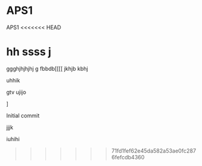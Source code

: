 # APS1
 APS1
<<<<<<< HEAD

hh
ssss
j
=======
ggghjhjhjhj g fbbdb[[[[
jkhjb
kbhj

uhhik



gtv
ujijo

]




Initial commit





jjjk



iuhihi

>>>>>>> 71fd1fef62e45da582a53ae0fc2876fefcdb4360
